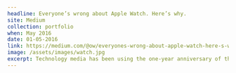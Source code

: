 ```yaml
---
headline: Everyone’s wrong about Apple Watch. Here’s why.
site: Medium
collection: portfolio
when: May 2016
date: 01-05-2016
link: https://medium.com/@ow/everyones-wrong-about-apple-watch-here-s-why-7f51d2f79598#.lxpbqt5jd
image: /assets/images/watch.jpg
excerpt: Technology media has been using the one-year anniversary of the Apple Watch to air grievances about the wearable – but I think they're wrong.
---
```

